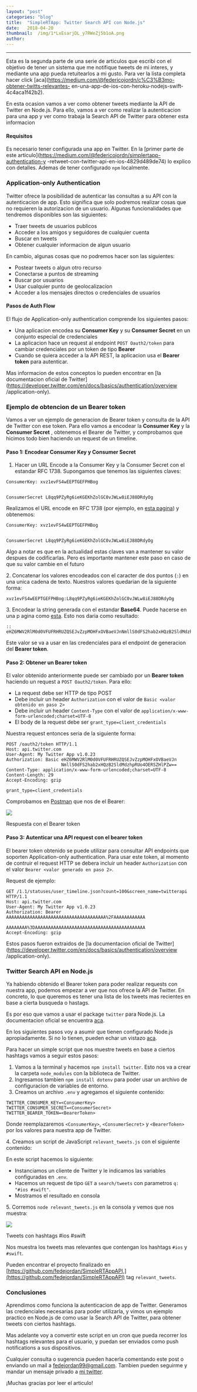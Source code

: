 ```yaml
---
layout:	"post"
categories:	"blog"
title:	"SimpleRTApp: Twitter Search API con Node.js"
date:	2018-04-20
thumbnail:	/img/1*LxEsarjDL_y7RWeZj5b1oA.png
author:	
---
```


* * *

Esta es la segunda parte de una serie de articulos que escribi con el objetivo
de tener un sistema que me notifique tweets de mi interes, y mediante una app
pueda retuitearlos a mi gusto. Para ver la lista completa hacer click
[aca](https://medium.com/@federicojordn/c%C3%B3mo-obtener-twitts-relevantes-
en-una-app-de-ios-con-heroku-nodejs-swift-4c4aca1f42b2).

En esta ocasion vamos a ver como obtener tweets mediante la API de Twitter en
Node.js. Para ello, vamos a ver como realizar la autenticacion para una app y
ver como trabaja la Search API de Twitter para obtener esta informacion

#### Requisitos

Es necesario tener configurada una app en Twitter. En la [primer parte de este
articulo](https://medium.com/@federicojordn/simplertapp-authentication-y
-retweet-con-twitter-api-en-ios-4829d489de74) lo explico con detalles. Ademas
de tener configurado `npm` localmente.

### Application-only Authentication

Twitter ofrece la posibilidad de autenticar las consultas a su API con la
autenticacion de app. Esto significa que solo podremos realizar cosas que no
requieren la autorizacion de un usuario. Algunas funcionalidades que tendremos
disponibles son las siguientes:

  * Traer tweets de usuarios publicos
  * Acceder a los amigos y seguidores de cualquier cuenta
  * Buscar en tweets
  * Obtener cualquier informacion de algun usuario

En cambio, algunas cosas que no podremos hacer son las siguientes:

  * Postear tweets o algun otro recurso
  * Conectarse a puntos de streaming
  * Buscar por usuarios
  * Usar cualquier punto de geolocalizacion
  * Acceder a los mensajes directos o credenciales de usuarios

#### Pasos de Auth Flow

El flujo de Application-only authentication comprende los siguientes pasos:

  * Una aplicacion encodea su **Consumer Key** y su **Consumer Secret** en un conjunto especial de credenciales
  * La aplicacion hace un request al endpoint `POST Oauth2/token` para cambiar credenciales por un token de tipo **Bearer**
  * Cuando se quiera acceder a la API REST, la aplicacion usa el **Bearer token** para autenticar.

Mas informacion de estos conceptos lo pueden encontrar en [la documentacion
oficial de
Twitter](https://developer.twitter.com/en/docs/basics/authentication/overview
/application-only).

### Ejemplo de obtencion de un Bearer token

Vamos a ver un ejemplo de generacion de Bearer token y consulta de la API de
Twitter con ese token. Para ello vamos a encodear la **Consumer Key** y la
**Consumer Secret** , obtenemos el Bearer de Twitter, y comprobamos que
hicimos todo bien haciendo un request de un timeline.

#### Paso 1: Encodear Consumer Key y Consumer Secret

  1. Hacer un URL Encode a la Consumer Key y la Consumer Secret con el estandar RFC 1738. Supongamos que tenemos las siguientes claves:

    
    
    ConsumerKey: xvz1evFS4wEEPTGEFPHBog 
    
    
    ConsumerSecret L8qq9PZyRg6ieKGEKhZolGC0vJWLw8iEJ88DRdyOg

Realizamos el URL encode en RFC 1738 (por ejemplo, en [esta
pagina](https://www.urldecoder.org/)) y obtenemos:

    
    
    ConsumerKey: xvz1evFS4wEEPTGEFPHBog
    
    
    ConsumerSecret L8qq9PZyRg6ieKGEKhZolGC0vJWLw8iEJ88DRdyOg

Algo a notar es que en la actualidad estas claves van a mantener su valor
despues de codificarlas. Pero es importante mantener este paso en caso de que
su valor cambie en el futuro

2\. Concatenar los valores encodeados con el caracter de dos puntos (`:`) en
una unica cadena de texto. Nuestros valores quedarian de la siguiente forma:

    
    
    xvz1evFS4wEEPTGEFPHBog:L8qq9PZyRg6ieKGEKhZolGC0vJWLw8iEJ88DRdyOg

3\. Encodear la string generada con el estandar **Base64**. Puede hacerse en
una p agina como [esta](https://www.base64encode.org/). Esto nos daria como
resultado:

    
    
    :: eHZ6MWV2RlM0d0VFUFRHRUZQSEJvZzpMOHFxOVBaeVJnNmllS0dFS2hab2xHQzB2SldMdzhpRUo4OERSZHlPZw==

Este valor se va a usar en las credenciales para el endpoint de generacion del
**Bearer token**.

#### Paso 2: Obtener un Bearer token

El valor obtenido anteriormente puede ser cambiado por un **Bearer token**
haciendo un request a `POST Oauth2/token`. Para ello:

  * La request debe ser HTTP de tipo POST
  * Debe incluir un header `Authorization` con el valor de `Basic <valor obtenido en paso 2>`
  * Debe incluir un header `Content-Type` con el valor de `application/x-www-form-urlencoded;charset=UTF-8`
  * El body de la request debe ser `grant_type=client_credentials`

Nuestra request entonces seria de la siguiente forma:

    
    
    POST /oauth2/token HTTP/1.1  
    Host: api.twitter.com  
    User-Agent: My Twitter App v1.0.23  
    Authorization: Basic eHZ6MWV2RlM0d0VFUFRHRUZQSEJvZzpMOHFxOVBaeVJn  
                         NmllS0dFS2hab2xHQzB2SldMdzhpRUo4OERSZHlPZw==  
    Content-Type: application/x-www-form-urlencoded;charset=UTF-8  
    Content-Length: 29  
    Accept-Encoding: gzip  
      
    grant_type=client_credentials

Comprobamos en [Postman](https://www.getpostman.com/) que nos de el Bearer:

![](/img/1*LxEsarjDL_y7RWeZj5b1oA.png)

Respuesta con el Bearer token

#### Paso 3: Autenticar una API request con el bearer token

El bearer token obtenido se puede utilizar para consultar API endpoints que
soporten Application-only authentication. Para usar este token, al momento de
contruir el request HTTP se debera incluir un header `Authorization` con el
valor `Bearer <valor generado en paso 2>`.

Request de ejemplo:

    
    
    GET /1.1/statuses/user_timeline.json?count=100&screen_name=twitterapi HTTP/1.1  
    Host: api.twitter.com  
    User-Agent: My Twitter App v1.0.23  
    Authorization: Bearer AAAAAAAAAAAAAAAAAAAAAAAAAAAAAAAAAAAAAA%2FAAAAAAAAAAAA  
                          AAAAAAAA%3DAAAAAAAAAAAAAAAAAAAAAAAAAAAAAAAAAAAAAAAAAA  
    Accept-Encoding: gzip

Estos pasos fueron extraidos de [la documentacion oficial de
Twitter](https://developer.twitter.com/en/docs/basics/authentication/overview
/application-only).

### Twitter Search API en Node.js

Ya habiendo obtenido el Bearer token para poder realizar requests con nuestra
app, podemos empezar a ver que nos ofrece la API de Twitter. En concreto, lo
que queremos es tener una lista de los tweets mas recientes en base a cierta
busqueda o hastags.

Es por eso que vamos a usar el package `twitter` para Node.js. La
documentacion oficial se encuentra
[aca](https://www.npmjs.com/package/twitter).

En los siguientes pasos voy a asumir que tienen configurado Node.js
apropiadamente. Si no lo tienen, pueden echar un vistazo
[aca](https://nodejs.org/en/download/package-manager/).

Para hacer un simple script que nos muestre tweets en base a ciertos hashtags
vamos a seguir estos pasos:

  1. Vamos a la terminal y hacemos `npm install twitter`. Esto nos va a crear la carpeta `node_modules` con la biblioteca de Twitter.
  2. Ingresamos tambien `npm install dotenv` para poder usar un archivo de configuracion de variables de entorno.
  3. Creamos un archivo `.env` y agregamos el siguiente contenido:

    
    
    TWITTER_CONSUMER_KEY=<ConsumerKey>  
    TWITTER_CONSUMER_SECRET=<ConsumerSecret>  
    TWITTER_BEARER_TOKEN=<BearerToken>

Donde reemplazaremos `<ConsumerKey>`, `<ConsumerSecret>` y `<BearerToken>` por
los valores para nuestra app de Twitter.

4\. Creamos un script de JavaScript `relevant_tweets.js` con el siguiente
contenido:

En este script hacemos lo siguiente:

  * Instanciamos un cliente de Twitter y le indicamos las variables configuradas en `.env`.
  * Hacemos un request de tipo `GET` a `search/tweets` con parametros `q: "#ios #swift"`.
  * Mostramos el resultado en consola

5\. Corremos `node relevant_tweets.js` en la consola y vemos que nos muestra:

![](/img/1*vl1_0Y5RgoQxvb5GCQgglg.png)

Tweets con hashtags #ios #swift

Nos muestra los tweets mas relevantes que contengan los hashtags `#ios` y
`#swift`.

Pueden encontrar el proyecto finalizado en
[https://github.com/fedejordan/SimpleRTAppAPI,](https://github.com/fedejordan/SimpleRTAppAPI)
tag `relevant_tweets`.

### Conclusiones

Aprendimos como funciona la autenticacion de app de Twitter. Generamos las
credenciales necesarias para poder utilizarla, y vimos un ejemplo practico en
Node.js de como usar la Search API de Twitter, para obtener tweets con ciertos
hashtags.

Mas adelante voy a convertir este script en un cron que pueda recorrer los
hashtags relevantes para el usuario, y puedan ser enviados como push
notifications a sus dispositivos.

Cualquier consulta o sugerencia pueden hacerla comentando este post o enviando
un mail a fedejordan99@gmail.com. Tambien pueden seguirme y mandar un mensaje
privado a [mi twitter](https://twitter.com/FedeJordan90).

¡Muchas gracias por leer el articulo!

